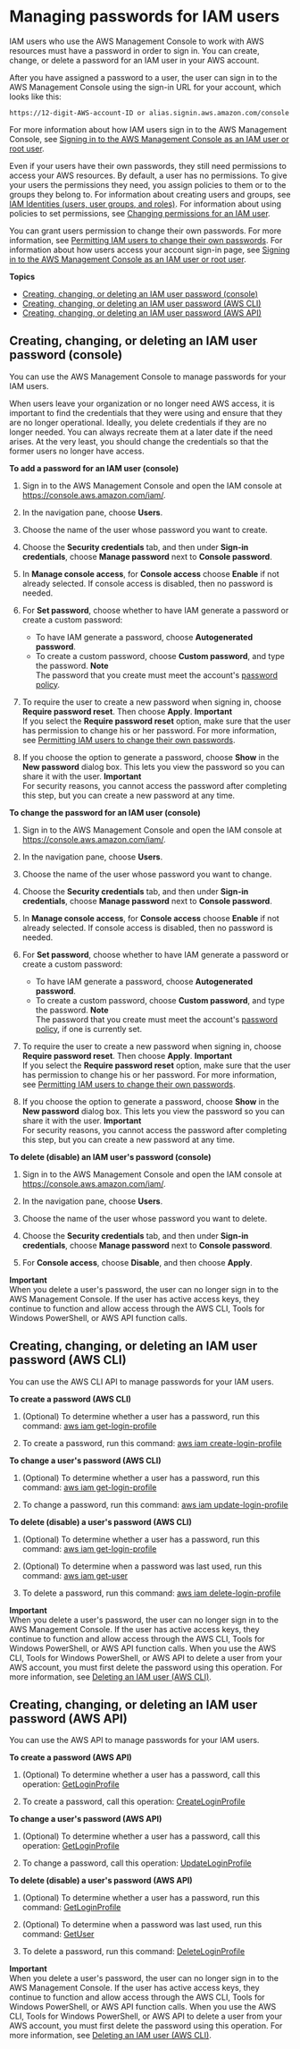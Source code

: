 # Managing passwords for IAM users<a name="id_credentials_passwords_admin-change-user"></a>

IAM users who use the AWS Management Console to work with AWS resources must have a password in order to sign in\. You can create, change, or delete a password for an IAM user in your AWS account\. 

After you have assigned a password to a user, the user can sign in to the AWS Management Console using the sign\-in URL for your account, which looks like this: 

```
https://12-digit-AWS-account-ID or alias.signin.aws.amazon.com/console
```

For more information about how IAM users sign in to the AWS Management Console, see [Signing in to the AWS Management Console as an IAM user or root user](console.md)\. 

Even if your users have their own passwords, they still need permissions to access your AWS resources\. By default, a user has no permissions\. To give your users the permissions they need, you assign policies to them or to the groups they belong to\. For information about creating users and groups, see [IAM Identities \(users, user groups, and roles\)](id.md)\. For information about using policies to set permissions, see [Changing permissions for an IAM user](id_users_change-permissions.md)\. 

You can grant users permission to change their own passwords\. For more information, see [Permitting IAM users to change their own passwords](id_credentials_passwords_enable-user-change.md)\. For information about how users access your account sign\-in page, see [Signing in to the AWS Management Console as an IAM user or root user](console.md)\. 

**Topics**
+ [Creating, changing, or deleting an IAM user password \(console\)](#id_credentials_passwords_admin-change-user_console)
+ [Creating, changing, or deleting an IAM user password \(AWS CLI\)](#Using_ManagingPasswordsCLIAPI)
+ [Creating, changing, or deleting an IAM user password \(AWS API\)](#Using_ManagingPasswordsAPI)

## Creating, changing, or deleting an IAM user password \(console\)<a name="id_credentials_passwords_admin-change-user_console"></a>

You can use the AWS Management Console to manage passwords for your IAM users\.

When users leave your organization or no longer need AWS access, it is important to find the credentials that they were using and ensure that they are no longer operational\. Ideally, you delete credentials if they are no longer needed\. You can always recreate them at a later date if the need arises\. At the very least, you should change the credentials so that the former users no longer have access\.

**To add a password for an IAM user \(console\)**

1. Sign in to the AWS Management Console and open the IAM console at [https://console\.aws\.amazon\.com/iam/](https://console.aws.amazon.com/iam/)\.

1. In the navigation pane, choose **Users**\.

1. Choose the name of the user whose password you want to create\. 

1. Choose the **Security credentials** tab, and then under **Sign\-in credentials**, choose **Manage password** next to **Console password**\.

1. In **Manage console access**, for **Console access** choose **Enable** if not already selected\. If console access is disabled, then no password is needed\.

1. For **Set password**, choose whether to have IAM generate a password or create a custom password: 
   + To have IAM generate a password, choose **Autogenerated password**\.
   + To create a custom password, choose **Custom password**, and type the password\. 
**Note**  
The password that you create must meet the account's [password policy](id_credentials_passwords_account-policy.md)\.

1. To require the user to create a new password when signing in, choose **Require password reset**\. Then choose **Apply**\.
**Important**  
If you select the **Require password reset** option, make sure that the user has permission to change his or her password\. For more information, see [Permitting IAM users to change their own passwords](id_credentials_passwords_enable-user-change.md)\.

1. If you choose the option to generate a password, choose **Show** in the **New password** dialog box\. This lets you view the password so you can share it with the user\. 
**Important**  
For security reasons, you cannot access the password after completing this step, but you can create a new password at any time\.

**To change the password for an IAM user \(console\)**

1. Sign in to the AWS Management Console and open the IAM console at [https://console\.aws\.amazon\.com/iam/](https://console.aws.amazon.com/iam/)\.

1. In the navigation pane, choose **Users**\.

1. Choose the name of the user whose password you want to change\. 

1. Choose the **Security credentials** tab, and then under **Sign\-in credentials**, choose **Manage password** next to **Console password**\.

1. In **Manage console access**, for **Console access** choose **Enable** if not already selected\. If console access is disabled, then no password is needed\.

1. For **Set password**, choose whether to have IAM generate a password or create a custom password: 
   + To have IAM generate a password, choose **Autogenerated password**\.
   + To create a custom password, choose **Custom password**, and type the password\. 
**Note**  
The password that you create must meet the account's [password policy](id_credentials_passwords_account-policy.md), if one is currently set\.

1. To require the user to create a new password when signing in, choose **Require password reset**\. Then choose **Apply**\.
**Important**  
If you select the **Require password reset** option, make sure that the user has permission to change his or her password\. For more information, see [Permitting IAM users to change their own passwords](id_credentials_passwords_enable-user-change.md)\.

1. If you choose the option to generate a password, choose **Show** in the **New password** dialog box\. This lets you view the password so you can share it with the user\. 
**Important**  
For security reasons, you cannot access the password after completing this step, but you can create a new password at any time\.

**To delete \(disable\) an IAM user's password \(console\)**

1. Sign in to the AWS Management Console and open the IAM console at [https://console\.aws\.amazon\.com/iam/](https://console.aws.amazon.com/iam/)\.

1. In the navigation pane, choose **Users**\.

1. Choose the name of the user whose password you want to delete\. 

1. Choose the **Security credentials** tab, and then under **Sign\-in credentials**, choose **Manage password** next to **Console password**\.

1. For **Console access**, choose **Disable**, and then choose **Apply**\.

**Important**  
When you delete a user's password, the user can no longer sign in to the AWS Management Console\. If the user has active access keys, they continue to function and allow access through the AWS CLI, Tools for Windows PowerShell, or AWS API function calls\.

## Creating, changing, or deleting an IAM user password \(AWS CLI\)<a name="Using_ManagingPasswordsCLIAPI"></a>

You can use the AWS CLI API to manage passwords for your IAM users\.

**To create a password \(AWS CLI\)**

1. \(Optional\) To determine whether a user has a password, run this command: [aws iam get\-login\-profile](https://docs.aws.amazon.com/cli/latest/reference/iam/get-login-profile.html)

1. To create a password, run this command: [aws iam create\-login\-profile](https://docs.aws.amazon.com/cli/latest/reference/iam/create-login-profile.html)

**To change a user's password \(AWS CLI\)**

1. \(Optional\) To determine whether a user has a password, run this command: [aws iam get\-login\-profile](https://docs.aws.amazon.com/cli/latest/reference/iam/get-login-profile.html)

1. To change a password, run this command: [aws iam update\-login\-profile](https://docs.aws.amazon.com/cli/latest/reference/iam/update-login-profile.html)

**To delete \(disable\) a user's password \(AWS CLI\)**

1. \(Optional\) To determine whether a user has a password, run this command: [aws iam get\-login\-profile](https://docs.aws.amazon.com/cli/latest/reference/iam/get-login-profile.html)

1. \(Optional\) To determine when a password was last used, run this command: [aws iam get\-user](https://docs.aws.amazon.com/cli/latest/reference/iam/get-user.html)

1. To delete a password, run this command: [aws iam delete\-login\-profile](https://docs.aws.amazon.com/cli/latest/reference/iam/delete-login-profile.html)

**Important**  
When you delete a user's password, the user can no longer sign in to the AWS Management Console\. If the user has active access keys, they continue to function and allow access through the AWS CLI, Tools for Windows PowerShell, or AWS API function calls\. When you use the AWS CLI, Tools for Windows PowerShell, or AWS API to delete a user from your AWS account, you must first delete the password using this operation\. For more information, see [Deleting an IAM user \(AWS CLI\)](id_users_manage.md#id_users_deleting_cli)\. 

## Creating, changing, or deleting an IAM user password \(AWS API\)<a name="Using_ManagingPasswordsAPI"></a>

You can use the AWS API to manage passwords for your IAM users\.

**To create a password \(AWS API\)**

1. \(Optional\) To determine whether a user has a password, call this operation: [GetLoginProfile](https://docs.aws.amazon.com/IAM/latest/APIReference/API_GetLoginProfile.html)

1. To create a password, call this operation: [CreateLoginProfile](https://docs.aws.amazon.com/IAM/latest/APIReference/API_CreateLoginProfile.html)

**To change a user's password \(AWS API\)**

1. \(Optional\) To determine whether a user has a password, call this operation: [GetLoginProfile](https://docs.aws.amazon.com/IAM/latest/APIReference/API_GetLoginProfile.html)

1. To change a password, call this operation: [UpdateLoginProfile](https://docs.aws.amazon.com/IAM/latest/APIReference/API_UpdateLoginProfile.html)

**To delete \(disable\) a user's password \(AWS API\)**

1. \(Optional\) To determine whether a user has a password, run this command: [GetLoginProfile](https://docs.aws.amazon.com/IAM/latest/APIReference/API_GetLoginProfile.html)

1. \(Optional\) To determine when a password was last used, run this command: [GetUser](https://docs.aws.amazon.com/IAM/latest/APIReference/API_GetUser.html)

1. To delete a password, run this command: [DeleteLoginProfile](https://docs.aws.amazon.com/IAM/latest/APIReference/API_DeleteLoginProfile.html)

**Important**  
When you delete a user's password, the user can no longer sign in to the AWS Management Console\. If the user has active access keys, they continue to function and allow access through the AWS CLI, Tools for Windows PowerShell, or AWS API function calls\. When you use the AWS CLI, Tools for Windows PowerShell, or AWS API to delete a user from your AWS account, you must first delete the password using this operation\. For more information, see [Deleting an IAM user \(AWS CLI\)](id_users_manage.md#id_users_deleting_cli)\. 